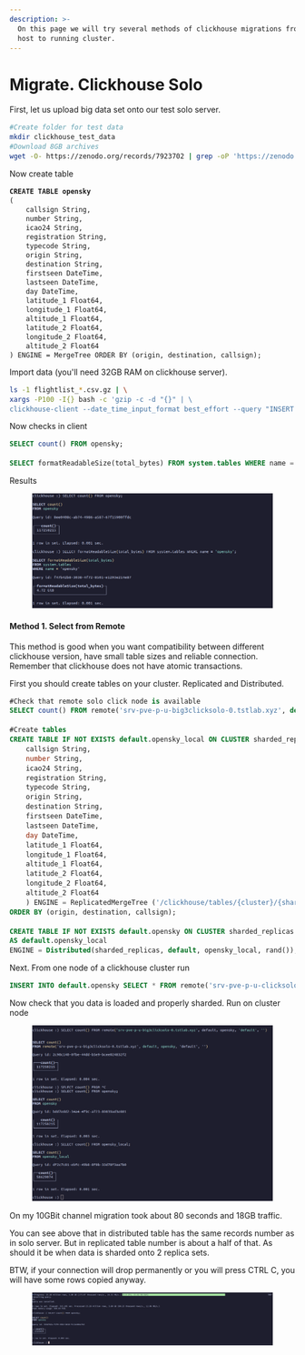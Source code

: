 ```yaml
---
description: >-
  On this page we will try several methods of clickhouse migrations from single
  host to running cluster.
---
```


# Migrate. Clickhouse Solo

First, let us upload big data set onto our test solo server.

```bash
#Create folder for test data
mkdir clickhouse_test_data
#Download 8GB archives
wget -O- https://zenodo.org/records/7923702 | grep -oP 'https://zenodo.org/records/7923702/files/flightlist_\d+_\d+\.csv\.gz' | xargs wget

```

Now create table

<pre class="language-sql"><code class="lang-sql"><strong>CREATE TABLE opensky
</strong>(
    callsign String,
    number String,
    icao24 String,
    registration String,
    typecode String,
    origin String,
    destination String,
    firstseen DateTime,
    lastseen DateTime,
    day DateTime,
    latitude_1 Float64,
    longitude_1 Float64,
    altitude_1 Float64,
    latitude_2 Float64,
    longitude_2 Float64,
    altitude_2 Float64
) ENGINE = MergeTree ORDER BY (origin, destination, callsign);
</code></pre>

Import data (you'll need 32GB RAM on clickhouse server).

```bash
ls -1 flightlist_*.csv.gz | \
xargs -P100 -I{} bash -c 'gzip -c -d "{}" | \
clickhouse-client --date_time_input_format best_effort --query "INSERT INTO opensky FORMAT CSVWithNames"'
```

Now checks in client

```sql
SELECT count() FROM opensky;

SELECT formatReadableSize(total_bytes) FROM system.tables WHERE name = 'opensky';
```

Results

<figure><img src="../../.gitbook/assets/image (10).png" alt=""><figcaption></figcaption></figure>

#### Method 1. Select from Remote

This method is good when you want compatibility between different clickhouse version, have small table sizes and reliable connection. Remember that clickhouse does not have atomic transactions.

First you should create tables on your cluster. Replicated and Distributed.

```sql
#Check that remote solo click node is available
SELECT count() FROM remote('srv-pve-p-u-big3clicksolo-0.tstlab.xyz', default, opensky, 'default', '');

#Create tables
CREATE TABLE IF NOT EXISTS default.opensky_local ON CLUSTER sharded_replicas (
    callsign String,
    number String,
    icao24 String,
    registration String,
    typecode String,
    origin String,
    destination String,
    firstseen DateTime,
    lastseen DateTime,
    day DateTime,
    latitude_1 Float64,
    longitude_1 Float64,
    altitude_1 Float64,
    latitude_2 Float64,
    longitude_2 Float64,
    altitude_2 Float64
    ) ENGINE = ReplicatedMergeTree ('/clickhouse/tables/{cluster}/{shard}/{database}/{table}', '{replica}')
ORDER BY (origin, destination, callsign);

CREATE TABLE IF NOT EXISTS default.opensky ON CLUSTER sharded_replicas
AS default.opensky_local
ENGINE = Distributed(sharded_replicas, default, opensky_local, rand());
```

Next. From one node of a clickhouse cluster run

```sql
INSERT INTO default.opensky SELECT * FROM remote('srv-pve-p-u-clicksolo-0.tstlab.xyz', default, opensky, 'default', '');
```

Now check that you data is loaded and properly sharded. Run on cluster node

<figure><img src="../../.gitbook/assets/image (1).png" alt=""><figcaption></figcaption></figure>

On my 10GBit channel migration took about 80 seconds and 18GB traffic.&#x20;

You can see above that in distributed table has the same records number as in solo server. But in replicated table number is about a half of that. As should it be when data is sharded onto 2 replica sets.

BTW, if your connection will drop permanently or you will press CTRL C, you will have some rows copied anyway.&#x20;

<figure><img src="../../.gitbook/assets/image.png" alt=""><figcaption></figcaption></figure>
